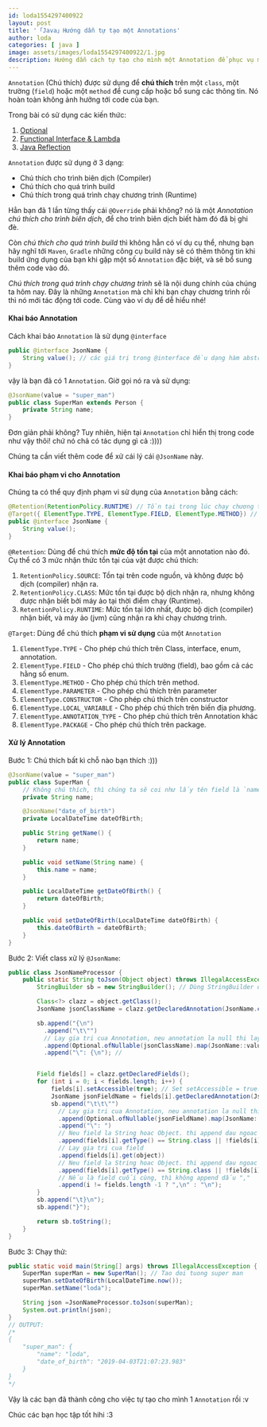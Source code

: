 ```yaml
---
id: loda1554297400922
layout: post
title: '「Java」Hướng dẫn tự tạo một Annotations'
author: loda
categories: [ java ]
image: assets/images/loda1554297400922/1.jpg
description: Hướng dẫn cách tự tạo cho mình một Annotation để phục vụ mục đích cá nhân. 
---
```


`Annotation` (Chú thích) được sử dụng để **chú thích** trên một `class`, một trường (`field`) hoặc một `method` để cung cấp hoặc bổ sung các thông tin. Nó hoàn toàn không ảnh hưởng tới code của bạn.

Trong bài có sử dụng các kiến thức:

1. [Optional][link-optional]
2. [Functional Interface & Lambda][link-lambda]
3. [Java Reflection][link-reflection]

`Annotation` được sử dụng ở 3 dạng:

* Chú thích cho trình biên dịch (Compiler)
* Chú thích cho quá trình build
* Chú thích trong quá trình chạy chương trình (Runtime)


Hẳn bạn đã 1 lần từng thấy cái `@Override` phải không? nó là một _Annotation chú thích cho trình biên dịch_, để cho trình biên dịch biết hàm đó đã bị ghi đè. 

Còn _chú thích cho quá trình build_ thì không hẳn có ví dụ cụ thể, nhưng bạn hãy nghĩ tới `Maven`, `Gradle` những công cụ build này sẽ có thêm thông tin khi build ứng dụng của bạn khi gặp một số `Annotation` đặc biệt, và sẽ bổ sung thêm code vào đó.

_Chú thích trong quá trình chạy chương trình_ sẽ là nội dung chính của chúng ta hôm nay. Đây là những `Annotation` mà chỉ khi bạn chạy chương trình rồi thì nó mới tác động tới code. Cùng vào ví dụ để dễ hiểu nhé!

#### Khai báo Annotation

Cách khai báo `Annotation` là sử dụng `@interface`

```java
public @interface JsonName {
    String value(); // các giá trị trong @interface đều dạng hàm abstract, không tham số
}
```

vậy là bạn đã có 1 `Annotation`. Giờ gọi nó ra và sử dụng:

```java
@JsonName(value = "super_man")
public class SuperMan extends Person {
    private String name;
}
```

Đơn giản phải không? Tuy nhiên, hiện tại `Annotation` chỉ hiển thị trong code như vậy thôi! chứ nó chả có tác dụng gì cả :)))) 

Chúng ta cần viết thêm code để xử cái lý cái `@JsonName` này.

#### Khai báo phạm vi cho Annotation

Chúng ta có thể quy định phạm vi sử dụng của `Annotation` bằng cách:

```java
@Retention(RetentionPolicy.RUNTIME) // Tồn tại trong lúc chạy chương trình
@Target({ ElementType.TYPE, ElementType.FIELD, ElementType.METHOD}) // Được sử dụng trên class, interface, method, biến
public @interface JsonName {
    String value();
}
```

`@Retention`: Dùng để chú thích **mức độ tồn tại** của một annotation nào đó. 
Cụ thể có 3 mức nhận thức tồn tại của vật được chú thích:

1. `RetentionPolicy.SOURCE`: Tồn tại trên code nguồn, và không được bộ dịch (compiler) nhận ra.
2. `RetentionPolicy.CLASS`: Mức tồn tại được bộ dịch nhận ra, nhưng không được nhận biết bởi máy ảo tại thời điểm chạy (Runtime).
3. `RetentionPolicy.RUNTIME`: Mức tồn tại lớn nhất, được bộ dịch (compiler) nhận biết, và máy ảo (jvm) cũng nhận ra khi chạy chương trình.

`@Target`: Dùng để chú thích **phạm vi sử dụng** của một `Annotation`

1. `ElementType.TYPE` - Cho phép chú thích trên Class, interface, enum, annotation.
2. `ElementType.FIELD` - Cho phép chú thích trường (field), bao gồm cả các hằng số enum.
3. `ElementType.METHOD` - Cho phép chú thích trên method.
4. `ElementType.PARAMETER` - Cho phép chú thích trên parameter
5. `ElementType.CONSTRUCTOR` - Cho phép chú thích trên constructor
6. `ElementType.LOCAL_VARIABLE` - Cho phép chú thích trên biến địa phương.
7. `ElementType.ANNOTATION_TYPE` - Cho phép chú thích trên Annotation khác
8. `ElementType.PACKAGE` - Cho phép chú thích trên package.

#### Xử lý Annotation

Bước 1: Chú thích bất kì chỗ nào bạn thích :)))

```java
@JsonName(value = "super_man")
public class SuperMan {
    // Không chú thích, thì chúng ta sẽ coi như lấy tên field là `name` luôn
    private String name;

    @JsonName("date_of_birth")
    private LocalDateTime dateOfBirth;

    public String getName() {
        return name;
    }

    public void setName(String name) {
        this.name = name;
    }

    public LocalDateTime getDateOfBirth() {
        return dateOfBirth;
    }

    public void setDateOfBirth(LocalDateTime dateOfBirth) {
        this.dateOfBirth = dateOfBirth;
    }
}

```

Bước 2: Viết class xử lý `@JsonName`:

```java
public class JsonNameProcessor {
    public static String toJson(Object object) throws IllegalAccessException {
        StringBuilder sb = new StringBuilder(); // Dùng StringBuilder de tao json tu class

        Class<?> clazz = object.getClass();
        JsonName jsonClassName = clazz.getDeclaredAnnotation(JsonName.class); // Lay ra annotation @JsonName tren Class

        sb.append("{\n")
          .append("\t\"")
          // Lay gia tri cua Annotation, neu annotation la null thi lay ten Class de thay the
          .append(Optional.ofNullable(jsonClassName).map(JsonName::value).orElse(clazz.getSimpleName()))
          .append("\": {\n"); //


        Field fields[] = clazz.getDeclaredFields();
        for (int i = 0; i < fields.length; i++) {
            fields[i].setAccessible(true); // Set setAccessible = true. De co the truy cap vao private field
            JsonName jsonFieldName = fields[i].getDeclaredAnnotation(JsonName.class); // get annotation tren field
            sb.append("\t\t\"")
              // Lay gia tri cua Annotation, neu annotation la null thi lay ten field thay the
              .append(Optional.ofNullable(jsonFieldName).map(JsonName::value).orElse(fields[i].getName())) // L
              .append("\": ")
              // Neu field la String hoac Object. thi append dau ngoac kep vao
              .append(fields[i].getType() == String.class || !fields[i].getType().isPrimitive() ? "\"" : "")
              // Lay gia tri cua field
              .append(fields[i].get(object))
              // Neu field la String hoac Object. thi append dau ngoac kep vao
              .append(fields[i].getType() == String.class || !fields[i].getType().isPrimitive()? "\"" : "")
              // Nếu là field cuối cùng, thì không append dấu ","
              .append(i != fields.length -1 ? ",\n" : "\n");
        }
        sb.append("\t}\n");
        sb.append("}");

        return sb.toString();
    }
}
```


Bước 3: Chạy thử:

```java
public static void main(String[] args) throws IllegalAccessException {
    SuperMan superMan = new SuperMan(); // Tao doi tuong super man
    superMan.setDateOfBirth(LocalDateTime.now());
    superMan.setName("loda");

    String json =JsonNameProcessor.toJson(superMan);
    System.out.println(json);
}
// OUTPUT:
/*
{
	"super_man": {
		"name": "loda",
		"date_of_birth": "2019-04-03T21:07:23.983"
	}
}
*/
```


Vậy là các bạn đã thành công cho việc tự tạo cho mình 1 `Annotation` rồi :v 

Chúc các bạn học tập tốt hihi :3

[link-optional]: https://loda.me/Optional/
[link-lambda]: https://loda.me/Functional-Interfaces-&-Lambda-Expressions-cuc-de-hieu/
[link-reflection]: https://loda.me/Huong-dan-Java-Reflection/